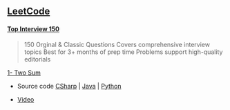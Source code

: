 ## [LeetCode](https://leetcode.com)

#### [Top Interview 150](https://leetcode.com/studyplan/top-interview-150/)

> 150 Orginal & Classic Questions Covers comprehensive interview topics
Best for 3+ months of prep time
Problems support high-quality editorials

[1- Two Sum](https://leetcode.com/problems/two-sum/?envType=study-plan-v2&envId=top-interview-150)

+ Source code [CSharp](https://github.com/b-daarr/CSharp/blob/main/LeetCode/LC15001/Program.cs)
 | [Java](https://github.com/b-daarr/Java/blob/main/LeetCode/LC15001/src/Main.java)
| [Python](https://github.com/b-daarr/Python/blob/main/LeetCode/LC15001/LC15001.py)

+ [Video]()